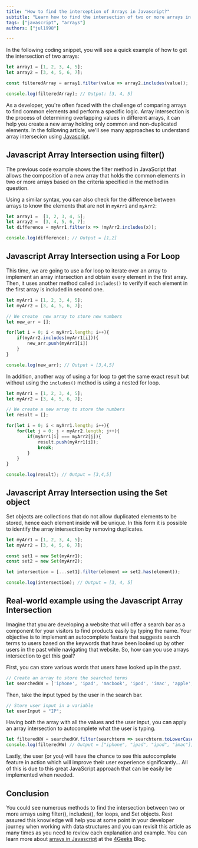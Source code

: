 ```yaml
---
title: "How to find the interception of Arrays in Javascript?"
subtitle: "Learn how to find the intersection of two or more arrays in Javascript. Discover different methods for finding common elements and optimizing your code."
tags: ["javascript", "arrays"]
authors: ["jul1998"]

---
```


In the following coding snippet, you will see a quick example of how to get the intersection of two arrays:

```js
let array1 = [1, 2, 3, 4, 5];
let array2 = [3, 4, 5, 6, 7];

const filteredArray = array1.filter(value => array2.includes(value));

console.log(filteredArray); // Output: [3, 4, 5]
```

As a developer, you're often faced with the challenge of comparing arrays to find common elements and perform a specific logic. Array intersection is the process of determining overlapping values in different arrays, it can help you create a new array holding only common and non-duplicated elements. In the following article, we'll see many approaches to understand array intersecion using [Javascript](https://4geeks.com/lesson/what-is-javascript-learn-to-code-in-javascript).

## Javascript Array Intersection using filter()

The previous code example shows the filter method in JavaScript that allows the composition of a new array that holds the common elements in two or more arrays based on the criteria specified in the method in question.

Using a similar syntax, you can also check for the difference between arrays to know the elements that are not in `myArr1` and `myArr2`:

```js
let array1 =  [1, 2, 3, 4, 5];
let array2 =  [3, 4, 5, 6, 7];
let difference = myArr1.filter(x => !myArr2.includes(x));

console.log(difference); // Output = [1,2]
```

## Javascript Array Intersection using a For Loop

This time, we are going to use a for loop to iterate over an array to implement an array intersection and obtain every element in the first array. Then, it uses another method called `includes()` to verify if each element in the first array is included in second one.

```js
let myArr1 = [1, 2, 3, 4, 5];
let myArr2 = [3, 4, 5, 6, 7];

// We create  new array to store new numbers
let new_arr = [];

for(let i = 0; i < myArr1.length; i++){
    if(myArr2.includes(myArr1[i])){
        new_arr.push(myArr1[i])
    }
}

console.log(new_arr); // Output = [3,4,5]
```

In addition, another way of using a for loop to get the same exact result but without using the `includes()` method is using a nested for loop.

```js
let myArr1 = [1, 2, 3, 4, 5];
let myArr2 = [3, 4, 5, 6, 7];

// We create a new array to store the numbers
let result = [];

for(let i = 0; i < myArr1.length; i++){
    for(let j = 0; j < myArr2.length; j++){
        if(myArr1[i] === myArr2[j]){
            result.push(myArr1[i]);
            break;
        }
    }
}

console.log(result); // Output = [3,4,5]    
```

## Javascript Array Intersection using the Set object

Set objects are collections that do not allow duplicated elements to be stored, hence each element inside will be unique. In this form it is possible to  identify the array intersection by removing duplicates. 

```js
let myArr1 = [1, 2, 3, 4, 5];
let myArr2 = [3, 4, 5, 6, 7];

const set1 = new Set(myArr1);
const set2 = new Set(myArr2);

let intersection = [...set1].filter(element => set2.has(element));

console.log(intersection); // Output = [3, 4, 5]
```

## Real-world example using the Javascript Array Intersection

Imagine that you are developing a website that will offer a search bar as a component for your visitors to find products easily by typing the name. Your objective is to implement an autocomplete feature that suggests search terms to users based on the keywords that have been looked up by other users in the past while navigating that website. So, how can you use arrays intersection to get this goal?

First, you can store various words that users have looked up in the past.

```js
// Create an array to store the searched terms
let searchedKW = ['iphone', 'ipad', 'macbook', 'ipod', 'imac', 'apple', 'watch', 'alexa', 'xiaomi', 'phillps'];
```

Then, take the input typed by the user in the search bar.

```js
// Store user input in a variable
let userInput = "IP";
```

Having both the array with all the values and the user input, you can apply an array intersection to autocomplete what the user is typing.

```js
let filteredKW = searchedKW.filter(searchterm => searchterm.toLowerCase().startsWith(userInput.toLowerCase()));
console.log(filteredKW) // Output = ["iphone", "ipad", "ipod", "imac"];
```

Lastly, the user (or you) will have the chance to see this autocomplete feature in action which will improve their user experience significantly... All of this is due to this great JavaScript approach that can be easily be implemented when needed.

## Conclusion

You could see numerous methods to find the intersection between two or more arrays using filter(), includes(), for loops, and Set objects. Rest assured this knowledge will help you at some point in your developer journey when working with data structures and you can revisit this article as many times as you need to review each explanation and example. You can learn more about [arrays in Javascript](https://4geeks.com/lesson/what-is-an-array-define-array) at the [4Geeks](https://4geeks.com/how-to) Blog.
